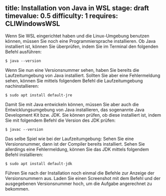 title: Installation von Java in WSL
stage: draft
timevalue: 0.5
difficulty: 1
requires: CLIWindowsWSL
---
Wenn Sie WSL eingerichtet haben und die Linux-Umgebung benutzen können, müssen Sie noch eine Programmiersprache installieren. 
Ob Java installiert ist, können Sie überprüfen, indem Sie im Terminal den folgenden Befehl ausführen:

    $ java --version

Wenn Sie nun eine Versionsnummer sehen, haben Sie bereits die Laufzeitumgebung von Java installiert. 
Sollten Sie aber eine Fehlermeldung sehen, können Sie mittels folgendem Befehl die Laufzeitumgebung nachinstallieren:

    $ sudo apt install default-jre 

Damit Sie mit Java entwickeln können, müssen Sie aber auch die Entwicklungsumgebung von Java installieren, 
das sogenannte Java Development Kit bzw. JDK. 
Sie können prüfen, ob diese installiert ist, indem Sie mit folgendem Befehl die Version des JDK prüfen:

    $ javac --version

Das selbe Spiel wie bei der Laufzeitumgebung: Sehen Sie eine Versionsnummer, dann ist der Compiler bereits installiert. 
Sehen Sie allerdings eine Fehlermeldung, können Sie das JDK mittels folgendem Befehl installieren:

    $ sudo apt install default-jdk 

Führen Sie nach der Installation noch einmal die Befehle zur Anzeige der Versionsnummern aus. 
Laden Sie einen Screenshot mit dem Befehl und der ausgegebenen Versionsnummer hoch, um die Aufgabe angerechnet zu bekommen.
